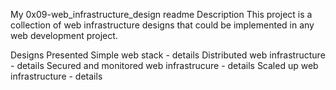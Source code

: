 My 0x09-web_infrastructure_design readme
Description
This project is a collection of web infrastructure designs that could be implemented in any web development project.

Designs Presented
Simple web stack - details
Distributed web infrastructure - details
Secured and monitored web infrastrucure - details
Scaled up web infrastructure - details

